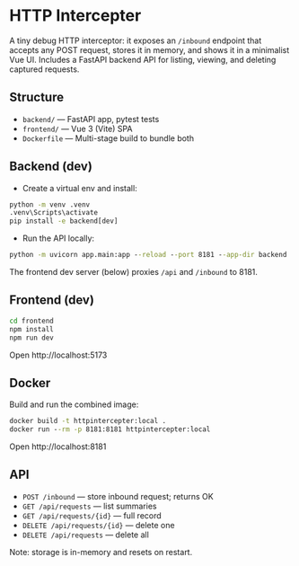 # HTTP Intercepter

A tiny debug HTTP interceptor: it exposes an `/inbound` endpoint that accepts any POST request, stores it in memory, and shows it in a minimalist Vue UI. Includes a FastAPI backend API for listing, viewing, and deleting captured requests.

## Structure

- `backend/` — FastAPI app, pytest tests
- `frontend/` — Vue 3 (Vite) SPA
- `Dockerfile` — Multi-stage build to bundle both

## Backend (dev)

- Create a virtual env and install:

```cmd
python -m venv .venv
.venv\Scripts\activate
pip install -e backend[dev]
```

- Run the API locally:

```cmd
python -m uvicorn app.main:app --reload --port 8181 --app-dir backend
```

The frontend dev server (below) proxies `/api` and `/inbound` to 8181.

## Frontend (dev)

```cmd
cd frontend
npm install
npm run dev
```

Open http://localhost:5173

## Docker

Build and run the combined image:

```cmd
docker build -t httpintercepter:local .
docker run --rm -p 8181:8181 httpintercepter:local
```

Open http://localhost:8181

## API

- `POST /inbound` — store inbound request; returns OK
- `GET /api/requests` — list summaries
- `GET /api/requests/{id}` — full record
- `DELETE /api/requests/{id}` — delete one
- `DELETE /api/requests` — delete all

Note: storage is in-memory and resets on restart.
